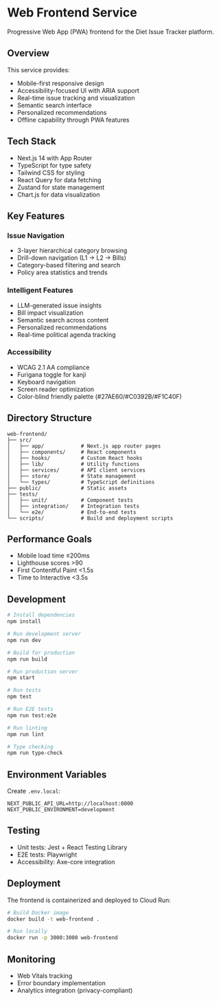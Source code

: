 # Web Frontend Service

Progressive Web App (PWA) frontend for the Diet Issue Tracker platform.

## Overview

This service provides:
- Mobile-first responsive design
- Accessibility-focused UI with ARIA support
- Real-time issue tracking and visualization
- Semantic search interface
- Personalized recommendations
- Offline capability through PWA features

## Tech Stack

- Next.js 14 with App Router
- TypeScript for type safety
- Tailwind CSS for styling
- React Query for data fetching
- Zustand for state management
- Chart.js for data visualization

## Key Features

### Issue Navigation
- 3-layer hierarchical category browsing
- Drill-down navigation (L1 → L2 → Bills)
- Category-based filtering and search
- Policy area statistics and trends

### Intelligent Features
- LLM-generated issue insights
- Bill impact visualization
- Semantic search across content
- Personalized recommendations
- Real-time political agenda tracking

### Accessibility
- WCAG 2.1 AA compliance
- Furigana toggle for kanji
- Keyboard navigation
- Screen reader optimization
- Color-blind friendly palette (#27AE60/#C0392B/#F1C40F)

## Directory Structure

```
web-frontend/
├── src/
│   ├── app/            # Next.js app router pages
│   ├── components/     # React components
│   ├── hooks/          # Custom React hooks
│   ├── lib/            # Utility functions
│   ├── services/       # API client services
│   ├── store/          # State management
│   └── types/          # TypeScript definitions
├── public/             # Static assets
├── tests/
│   ├── unit/           # Component tests
│   ├── integration/    # Integration tests
│   └── e2e/            # End-to-end tests
└── scripts/            # Build and deployment scripts
```

## Performance Goals

- Mobile load time ≤200ms
- Lighthouse scores >90
- First Contentful Paint <1.5s
- Time to Interactive <3.5s

## Development

```bash
# Install dependencies
npm install

# Run development server
npm run dev

# Build for production
npm run build

# Run production server
npm start

# Run tests
npm test

# Run E2E tests
npm run test:e2e

# Run linting
npm run lint

# Type checking
npm run type-check
```

## Environment Variables

Create `.env.local`:
```
NEXT_PUBLIC_API_URL=http://localhost:8000
NEXT_PUBLIC_ENVIRONMENT=development
```

## Testing

- Unit tests: Jest + React Testing Library
- E2E tests: Playwright
- Accessibility: Axe-core integration

## Deployment

The frontend is containerized and deployed to Cloud Run:
```bash
# Build Docker image
docker build -t web-frontend .

# Run locally
docker run -p 3000:3000 web-frontend
```

## Monitoring

- Web Vitals tracking
- Error boundary implementation
- Analytics integration (privacy-compliant)